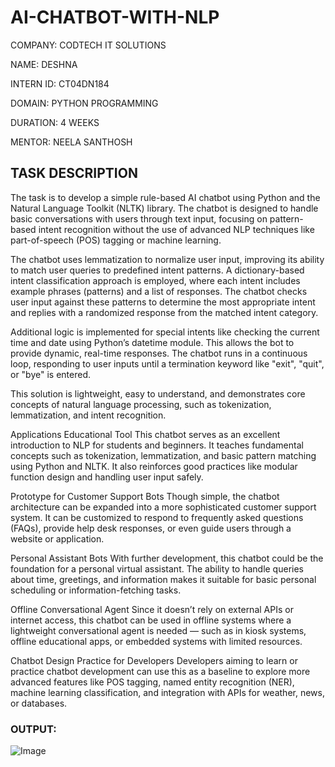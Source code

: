 # AI-CHATBOT-WITH-NLP

COMPANY: CODTECH IT SOLUTIONS

NAME: DESHNA

INTERN ID: CT04DN184

DOMAIN: PYTHON PROGRAMMING

DURATION: 4 WEEKS

MENTOR: NEELA SANTHOSH
## TASK DESCRIPTION

The task is to develop a simple rule-based AI chatbot using Python and the Natural Language Toolkit (NLTK) library. The chatbot is designed to handle basic conversations with users through text input, focusing on pattern-based intent recognition without the use of advanced NLP techniques like part-of-speech (POS) tagging or machine learning.

The chatbot uses lemmatization to normalize user input, improving its ability to match user queries to predefined intent patterns. A dictionary-based intent classification approach is employed, where each intent includes example phrases (patterns) and a list of responses. The chatbot checks user input against these patterns to determine the most appropriate intent and replies with a randomized response from the matched intent category.

Additional logic is implemented for special intents like checking the current time and date using Python’s datetime module. This allows the bot to provide dynamic, real-time responses. The chatbot runs in a continuous loop, responding to user inputs until a termination keyword like "exit", "quit", or "bye" is entered.

This solution is lightweight, easy to understand, and demonstrates core concepts of natural language processing, such as tokenization, lemmatization, and intent recognition.

Applications Educational Tool This chatbot serves as an excellent introduction to NLP for students and beginners. It teaches fundamental concepts such as tokenization, lemmatization, and basic pattern matching using Python and NLTK. It also reinforces good practices like modular function design and handling user input safely.

Prototype for Customer Support Bots Though simple, the chatbot architecture can be expanded into a more sophisticated customer support system. It can be customized to respond to frequently asked questions (FAQs), provide help desk responses, or even guide users through a website or application.

Personal Assistant Bots With further development, this chatbot could be the foundation for a personal virtual assistant. The ability to handle queries about time, greetings, and information makes it suitable for basic personal scheduling or information-fetching tasks.

Offline Conversational Agent Since it doesn’t rely on external APIs or internet access, this chatbot can be used in offline systems where a lightweight conversational agent is needed — such as in kiosk systems, offline educational apps, or embedded systems with limited resources.

Chatbot Design Practice for Developers Developers aiming to learn or practice chatbot development can use this as a baseline to explore more advanced features like POS tagging, named entity recognition (NER), machine learning classification, and integration with APIs for weather, news, or databases.

### OUTPUT:

![Image](https://github.com/user-attachments/assets/be98acb7-eff2-498c-a0c8-7548aaff34a8)
